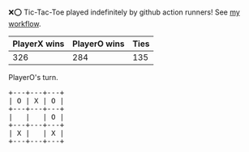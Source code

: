 :x::o: Tic-Tac-Toe played indefinitely by github action runners! See [my workflow](.github/workflows/play.yaml).

|PlayerX wins|PlayerO wins|Ties|
|-|-|-|
|326|284|135|

PlayerO's turn.

<pre>
+---+---+---+
| O | X | O |
+---+---+---+
|   |   | O |
+---+---+---+
| X |   | X |
+---+---+---+
</pre>